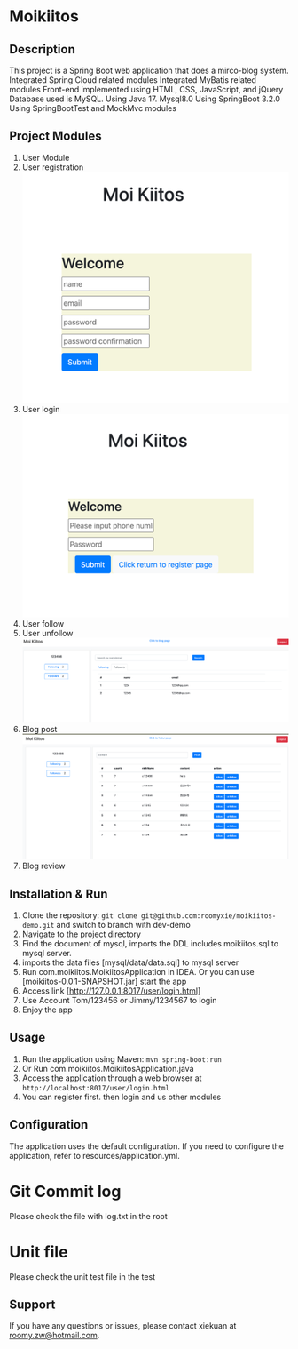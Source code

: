 # Moikiitos

## Description

This project is a Spring Boot web application that does a mirco-blog system.
Integrated Spring Cloud related modules
Integrated MyBatis related modules
Front-end implemented using HTML, CSS, JavaScript, and jQuery
Database used is MySQL.
Using Java 17. Mysql8.0
Using SpringBoot 3.2.0
Using SpringBootTest and MockMvc modules

## Project Modules

1. User Module
2. User registration
![img_1.png](img_1.png)
3. User login
![img.png](img.png)
4. User follow
5. User unfollow
![img_2.png](img_2.png)
6. Blog post
![img_3.png](img_3.png)
7. Blog review

## Installation & Run

1. Clone the repository: `git clone git@github.com:roomyxie/moikiitos-demo.git` and switch to branch with dev-demo
2. Navigate to the project directory
3. Find the document of mysql, imports the DDL includes moikiitos.sql to mysql server.
4. imports the data files [mysql/data/data.sql]  to mysql server
5. Run com.moikiitos.MoikiitosApplication in IDEA. Or you can use [moikiitos-0.0.1-SNAPSHOT.jar] start the app
6. Access link [http://127.0.0.1:8017/user/login.html]
7. Use Account Tom/123456 or Jimmy/1234567 to login
8. Enjoy the app

## Usage

1. Run the application using Maven: `mvn spring-boot:run`
2. Or Run com.moikiitos.MoikiitosApplication.java
3. Access the application through a web browser at `http://localhost:8017/user/login.html`
4. You can register first. then login and us other modules

## Configuration

The application uses the default configuration. If you need to configure the application, refer to
resources/application.yml.

# Git Commit log 

Please check the file with log.txt in the root

# Unit file

Please check the unit test file in the test

## Support

If you have any questions or issues, please contact xiekuan at roomy.zw@hotmail.com.